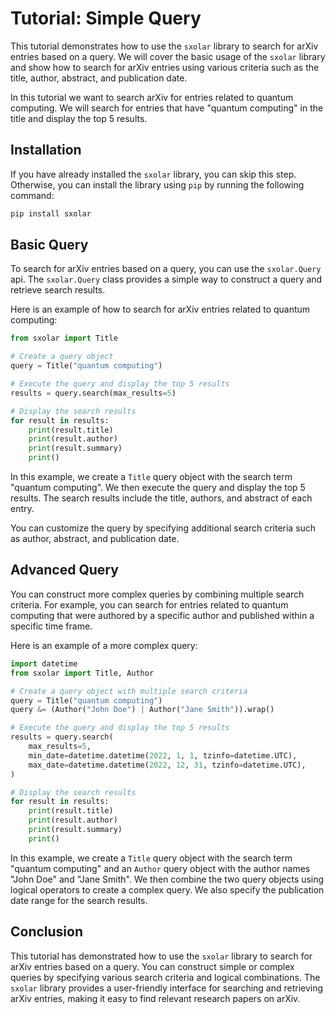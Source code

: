 # Tutorial: Simple Query

This tutorial demonstrates how to use the `sxolar` library to search for arXiv entries based on a query. We will cover
the basic usage of the `sxolar` library and show how to search for arXiv entries using various criteria such as the
title, author, abstract, and publication date.

In this tutorial we want to search arXiv for entries related to quantum computing. We will search for entries that have
"quantum computing" in the title and display the top 5 results.

## Installation

If you have already installed the `sxolar` library, you can skip this step. Otherwise, you can install the library
using `pip` by running the following command:

```bash
pip install sxolar
```

## Basic Query

To search for arXiv entries based on a query, you can use the `sxolar.Query` api.
The `sxolar.Query` class provides a simple way to construct a query and retrieve search results.

Here is an example of how to search for arXiv entries related to quantum computing:

```python
from sxolar import Title

# Create a query object
query = Title("quantum computing")

# Execute the query and display the top 5 results
results = query.search(max_results=5)

# Display the search results
for result in results:
    print(result.title)
    print(result.author)
    print(result.summary)
    print()
```

In this example, we create a `Title` query object with the search term "quantum computing". We then execute the query
and display the top 5 results. The search results include the title, authors, and abstract of each entry.

You can customize the query by specifying additional search criteria such as author, abstract, and publication date.

## Advanced Query

You can construct more complex queries by combining multiple search criteria. For example, you can search for entries
related to quantum computing that were authored by a specific author and published within a specific time frame.

Here is an example of a more complex query:

```python
import datetime
from sxolar import Title, Author

# Create a query object with multiple search criteria
query = Title("quantum computing")
query &= (Author("John Doe") | Author("Jane Smith")).wrap()

# Execute the query and display the top 5 results
results = query.search(
    max_results=5,
    min_date=datetime.datetime(2022, 1, 1, tzinfo=datetime.UTC),
    max_date=datetime.datetime(2022, 12, 31, tzinfo=datetime.UTC),
)

# Display the search results
for result in results:
    print(result.title)
    print(result.author)
    print(result.summary)
    print()
```

In this example, we create a `Title` query object with the search term "quantum computing" and an `Author` query object
with the author names "John Doe" and "Jane Smith". We then combine the two query objects using logical operators to
create a complex query. We also specify the publication date range for the search results.

## Conclusion

This tutorial has demonstrated how to use the `sxolar` library to search for arXiv entries based on a query. You can
construct simple or complex queries by specifying various search criteria and logical combinations. The `sxolar` library
provides a user-friendly interface for searching and retrieving arXiv entries, making it easy to find relevant research
papers on arXiv.
